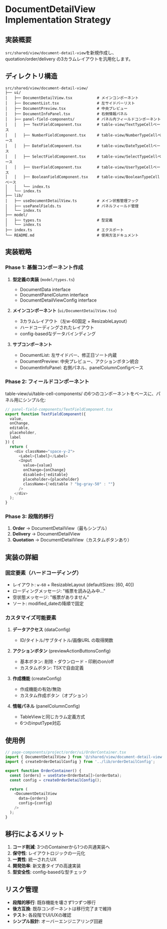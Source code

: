 # DocumentDetailView Implementation Strategy

## 実装概要

`src/shared/view/document-detail-view`を新規作成し、quotation/order/delivery の3カラムレイアウトを汎用化します。

## ディレクトリ構造

```
src/shared/view/document-detail-view/
├── ui/
│   ├── DocumentDetailView.tsx           # メインコンポーネント
│   ├── DocumentList.tsx                 # 左サイドバーリスト
│   ├── DocumentPreview.tsx              # 中央プレビュー
│   ├── DocumentInfoPanel.tsx            # 右側情報パネル
│   ├── panel-field-components/          # パネル内フィールドコンポーネント
│   │   ├── TextFieldComponent.tsx       # table-view/TextTypeCellベース
│   │   ├── NumberFieldComponent.tsx     # table-view/NumberTypeCellベース
│   │   ├── DateFieldComponent.tsx       # table-view/DateTypeCellベース
│   │   ├── SelectFieldComponent.tsx     # table-view/SelectTypeCellベース
│   │   ├── UserFieldComponent.tsx       # table-view/UserTypeCellベース
│   │   ├── BooleanFieldComponent.tsx    # table-view/BooleanTypeCellベース
│   │   └── index.ts
│   └── index.ts
├── lib/
│   ├── useDocumentDetailView.ts         # メイン状態管理フック
│   ├── usePanelFields.ts                # パネルフィールド管理
│   └── index.ts
├── model/
│   ├── types.ts                         # 型定義
│   └── index.ts
├── index.ts                             # エクスポート
└── README.md                            # 使用方法ドキュメント
```

## 実装戦略

### Phase 1: 基盤コンポーネント作成

1. **型定義の実装** (`model/types.ts`)
   - DocumentData interface
   - DocumentPanelColumn interface
   - DocumentDetailViewConfig interface

2. **メインコンポーネント** (`ui/DocumentDetailView.tsx`)
   - 3カラムレイアウト（左w-60固定 + ResizableLayout）
   - ハードコーディングされたレイアウト
   - config-basedなデータバインディング

3. **サブコンポーネント**
   - DocumentList: 左サイドバー、修正日ソート内蔵
   - DocumentPreview: 中央プレビュー、アクションボタン統合
   - DocumentInfoPanel: 右側パネル、panelColumnConfigベース

### Phase 2: フィールドコンポーネント

table-view/ui/table-cell-components/ の6つのコンポーネントをベースに、パネル用にシンプル化:

```typescript
// panel-field-components/TextFieldComponent.tsx
export function TextFieldComponent({
  value,
  onChange,
  editable,
  placeholder,
  label
}) {
  return (
    <div className="space-y-2">
      <Label>{label}</Label>
      <Input
        value={value}
        onChange={onChange}
        disabled={!editable}
        placeholder={placeholder}
        className={!editable ? "bg-gray-50" : ""}
      />
    </div>
  );
}
```

### Phase 3: 段階的移行

1. **Order** → DocumentDetailView（最もシンプル）
2. **Delivery** → DocumentDetailView
3. **Quotation** → DocumentDetailView（カスタムボタンあり）

## 実装の詳細

### 固定要素（ハードコーディング）

- レイアウト: `w-60` + ResizableLayout (defaultSizes: [60, 40])
- ローディングメッセージ: "帳票を読み込み中..."
- 空状態メッセージ: "帳票がありません"
- ソート: modified_dateの降順で固定

### カスタマイズ可能要素

1. **データアクセス** (dataConfig)
   - ID/タイトル/サブタイトル/画像URL の取得関数

2. **アクションボタン** (previewActionButtonsConfig)
   - 基本ボタン: 削除・ダウンロード・印刷のon/off
   - カスタムボタン: TSXで自由定義

3. **作成機能** (createConfig)
   - 作成機能の有効/無効
   - カスタム作成ボタン（オプション）

4. **情報パネル** (panelColumnConfig)
   - TableViewと同じカラム定義方式
   - 6つのinputType対応

## 使用例

```typescript
// page-components/project/order/ui/OrderContainer.tsx
import { DocumentDetailView } from '@/shared/view/document-detail-view';
import { createOrderDetailConfig } from '../lib/orderDetailConfig';

export function OrderContainer() {
  const [orders] = useState<OrderData[]>(orderData);
  const config = createOrderDetailConfig();

  return (
    <DocumentDetailView
      data={orders}
      config={config}
    />
  );
}
```

## 移行によるメリット

1. **コード削減**: 3つのContainerから1つの共通実装へ
2. **保守性**: レイアウトロジックの一元化
3. **一貫性**: 統一されたUX
4. **開発効率**: 新文書タイプの高速実装
5. **型安全性**: config-basedな型チェック

## リスク管理

- **段階的移行**: 既存機能を壊さず1つずつ移行
- **後方互換**: 既存コンポーネントは移行完了まで維持
- **テスト**: 各段階でUI/UXの確認
- **シンプル設計**: オーバーエンジニアリング回避
